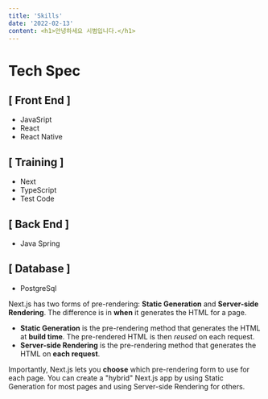 ```yaml
---
title: 'Skills'
date: '2022-02-13'
content: <h1>안녕하세요 시범입니다.</h1>
---
```


# Tech Spec #
## [ Front End ] ##
- JavaSript
- React
- React Native

## [ Training ] ## 
- Next
- TypeScript
- Test Code

## [ Back End ] ##
- Java Spring

## [ Database ] ##
- PostgreSql

Next.js has two forms of pre-rendering: **Static Generation** and **Server-side Rendering**. The difference is in **when** it generates the HTML for a page.

- **Static Generation** is the pre-rendering method that generates the HTML at **build time**. The pre-rendered HTML is then _reused_ on each request.
- **Server-side Rendering** is the pre-rendering method that generates the HTML on **each request**.

Importantly, Next.js lets you **choose** which pre-rendering form to use for each page. You can create a "hybrid" Next.js app by using Static Generation for most pages and using Server-side Rendering for others.